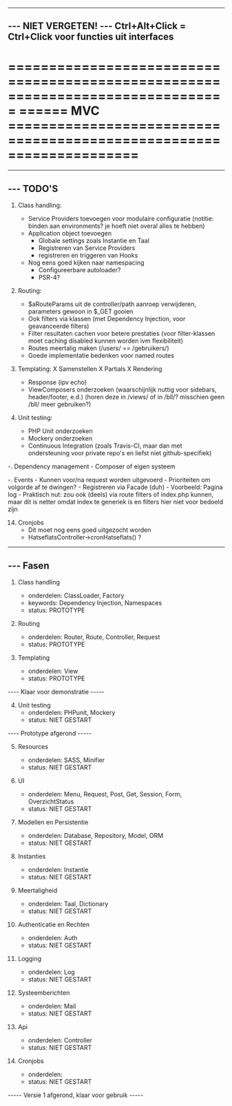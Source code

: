 
-------------------------------------------------------------------------------
--- NIET VERGETEN! --- Ctrl+Alt+Click = Ctrl+Click voor functies uit interfaces
-------------------------------------------------------------------------------

===============================================================================
====== MVC ====================================================================
===============================================================================


-------------------------------------------------------------------------------
--- TODO'S
-------------------------------------------------------------------------------

1. Class handling:
	- Service Providers toevoegen voor modulaire configuratie
		(notitie: binden aan environments? je hoeft niet overal alles te hebben)
	- Application object toevoegen
		- Globale settings zoals Instantie en Taal
		- Registreren van Service Providers
		- registreren en triggeren van Hooks
	- Nog eens goed kijken naar namespacing
		- Configureerbare autoloader?
		- PSR-4?

2. Routing:
	- $aRouteParams uit de controller/path aanroep verwijderen, parameters gewoon in $_GET gooien
	- Ook filters via klassen (met Dependency Injection, voor geavanceerde filters)
	- Filter resultaten cachen voor betere prestaties (voor filter-klassen moet caching disabled kunnen worden ivm flexibiliteit)
	- Routes meertalig maken  (/users/ == /gebruikers/)
	- Goede implementatie bedenken voor named routes

3. Templating:
	X Samenstellen
	X Partials
	X Rendering
	- Response (ipv echo)
	- ViewComposers onderzoeken (waarschijnlijk nuttig voor sidebars, header/footer, e.d.)
		(horen deze in /views/ of in /bll/? misschien geen /bll/ meer gebruiken?)

4. Unit testing:
	- PHP Unit onderzoeken
	- Mockery onderzoeken
	- Continuous Integration (zoals Travis-CI, maar dan met ondersteuning voor private repo's en liefst niet github-specifiek)

-. Dependency management
	- Composer of eigen systeem
	
-. Events
	- Kunnen voor/na request worden uitgevoerd
	- Prioriteiten om volgorde af te dwingen?
	- Registreren via Facade (duh)
	- Voorbeeld: Pagina log
	- Praktisch nut: zou ook (deels) via route filters of index.php kunnen, maar dit is netter omdat index te generiek is en filters hier niet voor bedoeld zijn
	
14. Cronjobs
	- Dit moet nog eens goed uitgezocht worden
	- HatseflatsController->cronHatseflats() ?

-------------------------------------------------------------------------------
--- Fasen
-------------------------------------------------------------------------------

1. 	Class handling
	- onderdelen: 	ClassLoader, Factory
	- keywords: 	Dependency Injection, Namespaces
	- status: 		PROTOTYPE

2. 	Routing
	- onderdelen: 	Router, Route, Controller, Request
	- status: 		PROTOTYPE

3. 	Templating
	- onderdelen: 	View
	- status: 		PROTOTYPE

---- Klaar voor demonstratie -----

4. 	Unit testing
	- onderdelen: 	PHPunit, Mockery
	- status: 		NIET GESTART

---- Prototype afgerond -----

5. 	Resources
	- onderdelen: 	SASS, Minifier
	- status: 		NIET GESTART

6. 	UI
	- onderdelen: 	Menu, Request, Post, Get, Session, Form, OverzichtStatus
	- status: 		NIET GESTART

7. 	Modellen en Persistentie
	- onderdelen: 	Database, Repository, Model, ORM
	- status: 		NIET GESTART

8.	Instanties
	- onderdelen: 	Instantie
	- status: 		NIET GESTART

9. 	Meertaligheid
	- onderdelen: 	Taal, Dictionary
	- status: 		NIET GESTART

10. Authenticatie en Rechten
	- onderdelen: 	Auth
	- status: 		NIET GESTART

11. Logging
	- onderdelen: 	Log
	- status: 		NIET GESTART

12. Systeemberichten
	- onderdelen: 	Mail
	- status: 		NIET GESTART

13. Api
	- onderdelen: 	Controller
	- status: 		NIET GESTART

14. Cronjobs
	- onderdelen: 	
	- status: 		NIET GESTART

----- Versie 1 afgerond, klaar voor gebruik -----
